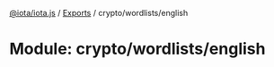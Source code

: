 [@iota/iota.js](../README.md) / [Exports](../modules.md) / crypto/wordlists/english

# Module: crypto/wordlists/english
